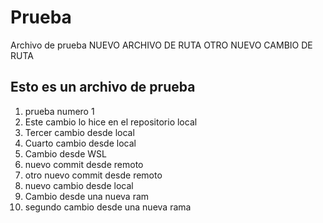 # Prueba
Archivo de prueba
NUEVO ARCHIVO DE RUTA
OTRO NUEVO CAMBIO DE RUTA

## Esto es un archivo de prueba
1. prueba numero 1
2. Este cambio lo hice en el repositorio local
3. Tercer cambio desde local
4. Cuarto cambio desde local
5. Cambio desde WSL
6. nuevo commit desde remoto
7. otro nuevo commit desde remoto
8. nuevo cambio desde local
9. Cambio desde una nueva ram
10. segundo cambio desde una nueva rama
